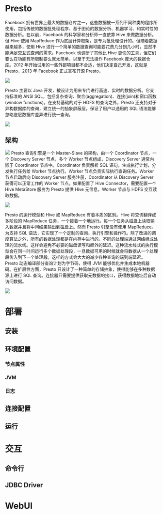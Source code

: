 # Presto

Facebook 拥有世界上最大的数据仓库之一，这些数据被一系列不同种类的程序所使用，包括传统的数据批处理程序、基于图论的数据分析、机器学习、和实时性的数据分析。在以前，Facebook 的科学家和分析师一直依靠 Hive 来做数据分析。但 Hive 使用 MapReduce 作为底层计算框架，是专为批处理设计的。但随着数据越来越多，使用 Hive 进行一个简单的数据查询可能要花费几分到几小时，显然不能满足交互式查询的需求。Facebook 也调研了其他比 Hive 更快的工具，但它们要么在功能有所限制要么就太简单，以至于无法操作 Facebook 庞大的数据仓库。2012 年开始试用的一些外部项目都不合适，他们决定自己开发，这就是 Presto，2013 年 Facebook 正式宣布开源 Presto。

![](http://www.mutouxiaogui.cn/blog/wp-content/uploads/2015/11/Presto.files/image002.jpg)

Presto 主要以 Java 开发，被设计为用来专门进行高速、实时的数据分析。它支持标准的 ANSI SQL，包括复杂查询、聚合(aggregation)、连接(join)和窗口函数(window functions)。在支持基础的对于 HDFS 的查询之外，Presto 还支持对于异构数据库的查询，建立统一的抽象屏蔽层，保证了用户以通用的 SQL 语法能够忽略底层数据库差异进行统一查询。

![](http://www.mutouxiaogui.cn/blog/wp-content/uploads/2015/11/Presto.files/image003.jpg)

## 架构

![](http://tech.meituan.com/img/presto/image1.png)
Presto 查询引擎是一个 Master-Slave 的架构，由一个 Coordinator 节点，一个 Discovery Server 节点，多个 Worker 节点组成，Discovery Server 通常内嵌于 Coordinator 节点中。Coordinator 负责解析 SQL 语句，生成执行计划，分发执行任务给 Worker 节点执行。Worker 节点负责实际执行查询任务。Worker 节点启动后向 Discovery Server 服务注册，Coordinator 从 Discovery Server 获得可以正常工作的 Worker 节点。如果配置了 Hive Connector，需要配置一个 Hive MetaStore 服务为 Presto 提供 Hive 元信息，Worker 节点与 HDFS 交互读取数据。

![](http://ww4.sinaimg.cn/large/7cc829d3gw1eaf8601b8bj20k00b9wfv.jpg)

Presto 的运行模型和 Hive 或 MapReduce 有着本质的区别。Hive 将查询翻译成多阶段的 MapReduce 任务，一个接着一个地运行。每一个任务从磁盘上读取输入数据并且将中间结果输出到磁盘上。然而 Presto 引擎没有使用 MapReduce。为支持 SQL 语法，它实现了一个定制的查询、执行引擎和操作符。除了改进的调度算法之外，所有的数据处理都是在内存中进行的。不同的处理端通过网络组成处理的流水线。这样会避免不必要的磁盘读写和额外的延迟。这种流水线式的执行模型会在同一时间运行多个数据处理段，一旦数据可用的时候就会将数据从一个处理段传入到下一个处理段。这样的方式会大大的减少各种查询的端到端延迟。Presto 动态编译部分查询计划为字节码，使得 JVM 能够优化并生成本地机器码。在扩展性方面，Presto 只设计了一种简单的存储抽象，使得能够在多种数据源上进行 SQL 查询。连接器只需要提供获取元数据的接口，获得数据地址后自动访问数据。

![](http://www.mutouxiaogui.cn/blog/wp-content/uploads/2015/11/Presto.files/image011.jpg)

# 部署

## 安装

## 环境配置

### 节点属性

### JVM

### 日志

## 连接配置

## 运行

# 交互

## 命令行

## JDBC Driver

# WebUI
